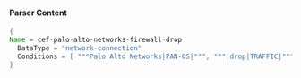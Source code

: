 #### Parser Content
```Java
{
Name = cef-palo-alto-networks-firewall-drop
  DataType = "network-connection"
  Conditions = [ """Palo Alto Networks|PAN-OS|""", """|drop|TRAFFIC|""" ]
}
```